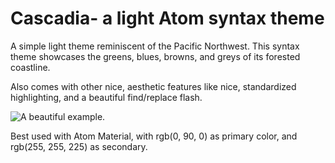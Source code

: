 # Cascadia- a light Atom syntax theme

A simple light theme reminiscent of the Pacific Northwest. This syntax theme showcases the greens, blues, browns, and greys of its forested coastline.



Also comes with other nice, aesthetic features like nice, standardized highlighting, and a beautiful find/replace flash.

![A beautiful example.](https://raw.github.com/KevinTheGuo/atom-theme-Cascadia/Cascadia.png)

Best used with Atom Material, with rgb(0, 90, 0) as primary color, and rgb(255, 255, 225) as secondary.

